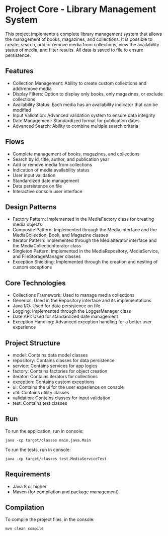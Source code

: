 # Project Core - Library Management System

This project implements a complete library management system that allows the management of books, magazines, and collections. It is possible to create, search, add or remove media from collections, view the availability status of media, and filter results. All data is saved to file to ensure persistence.

## Features

- Collection Management: Ability to create custom collections and add/remove media
- Display Filters: Option to display only books, only magazines, or exclude collections
- Availability Status: Each media has an availability indicator that can be modified
- Input Validation: Advanced validation system to ensure data integrity
- Date Management: Standardized format for publication dates
- Advanced Search: Ability to combine multiple search criteria

## Flows

- Complete management of books, magazines, and collections
- Search by id, title, author, and publication year
- Add or remove media from collections
- Indication of media availability status
- User input validation
- Standardized date management
- Data persistence on file
- Interactive console user interface

## Design Patterns

- Factory Pattern: Implemented in the MediaFactory class for creating media objects
- Composite Pattern: Implemented through the Media interface and the MediaCollection, Book, and Magazine classes
- Iterator Pattern: Implemented through the MediaIterator interface and the MediaCollectionIterator class
- Singleton Pattern: Implemented in the MediaRepository, MediaService, and FileStorageManager classes
- Exception Shielding: Implemented through the creation and nesting of custom exceptions

## Core Technologies

- Collections Framework: Used to manage media collections
- Generics: Used in the Repository interface and its implementations
- Java I/O: Used for data persistence on file
- Logging: Implemented through the LoggerManager class
- Date API: Used for standardized date management
- Exception Handling: Advanced exception handling for a better user experience

## Project Structure

- model: Contains data model classes
- repository: Contains classes for data persistence
- service: Contains services for app logics
- factory: Contains factories for object creation
- iterator: Contains iterators for collections
- exception: Contains custom exceptions
- ui: Contains the ui for the user experience on console
- util: Contains utility classes
- validation: Contains classes for input validation
- test: Contains test classes

## Run

To run the application, run in console:

`java -cp target/classes main.java.Main`

To run the tests, run in console:

`java -cp target/classes test.MediaServiceTest`

## Requirements

- Java 8 or higher
- Maven (for compilation and package management)

## Compilation

To compile the project files, in the console:

`mvn clean compile`
